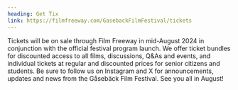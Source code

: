 ```yaml
---
heading: Get Tix
link: https://filmfreeway.com/GasebackFilmFestival/tickets
---
```

T﻿ickets will be on sale through Film Freeway in mid-August 2024 in conjunction with the official festival program launch. 
W﻿e offer ticket bundles for discounted access to all films, discussions, Q&As and events, and individual tickets at regular and discounted prices for senior citizens and students. Be sure to follow us on Instagram and X for announcements, updates and news from the Gåsebäck Film Festival. See you all in August! 
